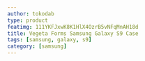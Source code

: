 ```yaml
---
author: tokodab
type: product
featimg: 111YKFJxwK8K1HlX4OzrB5vNFqMnAH18d
title: Vegeta Forms Samsung Galaxy S9 Case
tags: [samsung, galaxy, s9]
category: [samsung]
---
```

